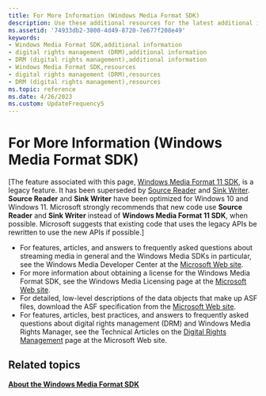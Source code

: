 ```yaml
---
title: For More Information (Windows Media Format SDK)
description: Use these additional resources for the latest additional information about the Windows Media Format SDK.
ms.assetid: '74933db2-3800-4d49-8720-7e677f208e49'
keywords:
- Windows Media Format SDK,additional information
- digital rights management (DRM),additional information
- DRM (digital rights management),additional information
- Windows Media Format SDK,resources
- digital rights management (DRM),resources
- DRM (digital rights management),resources
ms.topic: reference
ms.date: 4/26/2023
ms.custom: UpdateFrequency5
---
```


# For More Information (Windows Media Format SDK)

\[The feature associated with this page, [Windows Media Format 11 SDK](/windows/win32/wmformat/windows-media-format-11-sdk), is a legacy feature. It has been superseded by [Source Reader](/windows/win32/medfound/source-reader) and [Sink Writer](/windows/win32/medfound/sink-writer). **Source Reader** and **Sink Writer** have been optimized for Windows 10 and Windows 11. Microsoft strongly recommends that new code use **Source Reader** and **Sink Writer** instead of **Windows Media Format 11 SDK**, when possible. Microsoft suggests that existing code that uses the legacy APIs be rewritten to use the new APIs if possible.\]

-   For features, articles, and answers to frequently asked questions about streaming media in general and the Windows Media SDKs in particular, see the Windows Media Developer Center at the [Microsoft Web site](https://msdn.microsoft.com/windowsmedia/default.aspx).
-   For more information about obtaining a license for the Windows Media Format SDK, see the Windows Media Licensing page at the [Microsoft Web site](https://msdn.microsoft.com/library/ms867178.aspx).
-   For detailed, low-level descriptions of the data objects that make up ASF files, download the ASF specification from the [Microsoft Web site](https://download.microsoft.com/download/7/9/0/790fecaa-f64a-4a5e-a430-0bccdab3f1b4/ASF_Specification.doc).
-   For features, articles, best practices, and answers to frequently asked questions about digital rights management (DRM) and Windows Media Rights Manager, see the Technical Articles on the [Digital Rights Management](/docs/?url=%2flibrary%2fdnwmt%2fhtml%2fdigitalrightsmanagement.asp) page at the Microsoft Web site.

## Related topics

<dl> <dt>

[**About the Windows Media Format SDK**](about-the-windows-media-format-sdk.md)
</dt> </dl>

 

 
